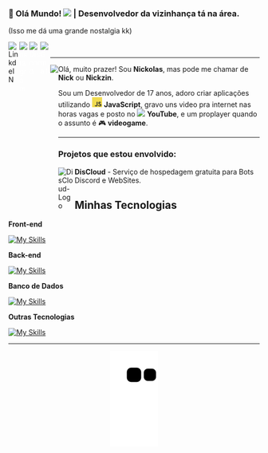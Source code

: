 ### 👋 Olá Mundo! <img src="https://i.imgur.com/qfRWQvB.gif" width="24px"> | Desenvolvedor da vizinhança tá na área.
(Isso me dá uma grande nostalgia kk)

<a target="_blank" href="https://www.youtube.com/nickzin">
  <img align="left" alt="LinkdeIN" width="22px" src="https://logodownload.org/wp-content/uploads/2014/10/youtube-logo-5-2.png" />
</a>
<a target="_blank" style="color: white" href="https://www.instagram.com/nickolas_nasc">
  <img align="left" alt="Instagram" width="20px" src="https://upload.wikimedia.org/wikipedia/commons/thumb/a/a5/Instagram_icon.png/640px-Instagram_icon.png" />
</a>
<a target="_blank" style="color: white" href="https://discord.com/invite/CvxevT5">
  <img align="left" alt="Discord" width="22px" src="https://logodownload.org/wp-content/uploads/2017/11/discord-logo-2-1.png" />
</a>
<a target="_blank" style="color: white" href="mailto:nickolaspessoalnasc@gmail.com">
  <img align="left" alt="Gmail" width="20px" src="https://logodownload.org/wp-content/uploads/2018/03/gmail-logo-16.png" />
</a>

</br>

---
<img align="left" height="220" src="https://media.discordapp.net/attachments/872906742206464096/970369258536194118/sp3_bglessx4.png"/>

Olá, muito prazer! Sou **Nickolas**, mas pode me chamar de **Nick** ou **Nickzin**.

Sou um Desenvolvedor de 17 anos, adoro criar aplicações utilizando <img src="https://raw.githubusercontent.com/github/explore/80688e429a7d4ef2fca1e82350fe8e3517d3494d/topics/javascript/javascript.png" width="20px"> **JavaScript**, gravo uns video pra internet nas horas vagas e posto no <img src="https://acordeiqueroviajar.com.br/wp-content/uploads/2017/12/youtube-logo.png" width="20px"> **YouTube**, e um proplayer quando o assunto é 🎮 **videogame**.

---

### **Projetos que estou envolvido:**
**DisCloud** <a target="_blank" href="https://discloud.app">
  <img align="left" alt="DisCloud-Logo" width="33px" src="https://avatars2.githubusercontent.com/u/52298750?s=200&v=4"/>
</a> - Serviço de hospedagem gratuita para Bots Discord e WebSites.

## Minhas Tecnologias

**Front-end**

[![My Skills](https://skillicons.dev/icons?i=react,nextjs,angular,html,css,bootstrap,tailwind,js,ts,jquery)](https://nickzin.dev)

**Back-end**

[![My Skills](https://skillicons.dev/icons?i=php,nodejs,js,ts,laravel)](https://nickzin.dev)

**Banco de Dados**

[![My Skills](https://skillicons.dev/icons?i=mongodb,mysql)](https://nickzin.dev)

**Outras Tecnologias**

[![My Skills](https://skillicons.dev/icons?i=docker,figma,git,redis,lua,ruby)](https://nickzin.dev)

---

<p align="center">
  <img src="https://raw.githubusercontent.com/rhuangabrielsantos/rhuangabrielsantos/output/github-contribution-grid-snake.svg" />
</p>
